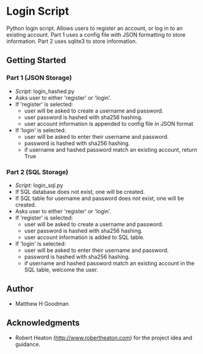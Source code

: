 # Login Script
Python login script. Allows users to register an account, or log in to an existing account. Part 1 uses a config file with JSON formatting to store information. Part 2 uses sqlite3 to store information.

## Getting Started
### Part 1 (JSON Storage)
  - <i>Script</i>: login_hashed.py
  - Asks user to either 'register' or 'login'.
  - If 'register' is selected: 
    - user will be asked to create a username and password.
    - user password is hashed with sha256 hashing.
    - user account information is appended to config file in JSON format
  - If 'login' is selected:
    - user will be asked to enter their username and password.
    - password is hashed with sha256 hashing.
    - if username and hashed password match an existing account, return True
    
### Part 2 (SQL Storage)
  - <i>Script</i>: login_sql.py
  - If SQL database does not exist, one will be created.
  - If SQL table for username and password does not exist, one will be created.
  - Asks user to either 'register' or 'login'.
  - If 'register' is selected: 
    - user will be asked to create a username and password.
    - user password is hashed with sha256 hashing.
    - user account information is added to SQL table.
  - If 'login' is selected:
    - user will be asked to enter their username and password.
    - password is hashed with sha256 hashing.
    - if username and hashed password match an existing account in the SQL table, welcome the user.
    
## Author
  - Matthew H Goodman
  
## Acknowledgments 
  - Robert Heaton (http://www.robertheaton.com) for the project idea and guidance.
